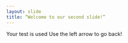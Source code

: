 ```yaml
---
layout: slide
title: “Welcome to our second slide!”
---
```

Your test is used
Use the left arrow to go back!
